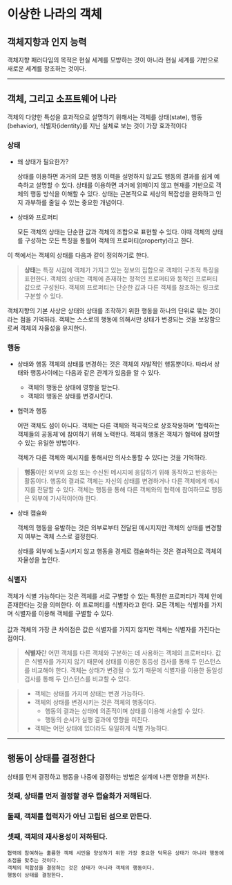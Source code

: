 # 이상한 나라의 객체

## 객체지향과 인지 능력

객체지향 패러다임의 목적은 현실 세계를 모방하는 것이 아니라 현실 세계를 기반으로 새로운 세계를 창조하는 것이다.

<hr>

## 객체, 그리고 소프트웨어 나라

객체의 다양한 특성을 효과적으로 설명하기 위해서는 객체를 상태(state), 행동(behavior), 식별자(identity)를 지닌 실체로 보는 것이 가장 효과적이다

### 상태

- 왜 상태가 필요한가?

  상태를 이용하면 과거의 모든 행동 이력을 설명하지 않고도 행동의 결과를 쉽게 예측하고 설명할 수 있다.
  상태를 이용하면 과거에 얽매이지 않고 현재를 기반으로 객체의 행동 방식을 이해할 수 있다. 상태는 근본적으로 세상의 복잡성을 완화하고 인지 과부하를 줄일 수 있는 중요한 개념이다.

- 상태와 프로퍼티

  모든 객체의 상태는 단순한 값과 객체의 조합으로 표현할 수 있다. 이때 객체의 상태를 구성하는 모든 특징을 통틀어 객체의 프로퍼티(property)라고 한다.

이 책에서는 객체의 상태를 다음과 같이 정의하기로 한다.

> **상태**는 특정 시점에 객체가 가지고 있는 정보의 집합으로 객체의 구조적 특징을 표현한다. 객체의 상태는 객체에 존재하는 정적인 프로퍼티와 동적인 프로퍼티 값으로 구성된다. 객체의 프로퍼티는 단순한 값과 다른 객체를 참조하는 링크로 구분할 수 있다.

객체지향의 기본 사상은 상태와 상태를 조작하기 위한 행동을 하나의 단위로 묶는 것이라는 점을 기억하라. 객체는 스스로의 행동에 의해서만 상태가 변경되는 것을 보장함으로써 객체의 자율성을 유지한다.

### 행동

- 상태와 행동
  객체의 상태를 변경하는 것은 객체의 자발적인 행동뿐이다. 따라서 상태와 행동사이에는 다음과 같은 관계가 있음을 알 수 있다.
  - 객체의 행동은 상태에 영향을 받는다.
  - 객체의 행동은 상태를 변경시킨다.
- 협력과 행동

  어떤 객체도 섬이 아니다. 객체는 다른 객체와 적극적으로 상호작용하며 '협력하는 객체들의 공동체'에 참여하기 위해 노력한다. 객체의 행동은 객체가 협력에 참여할 수 있는 유일한 방법이다.

  객체가 다른 객체와 메시지를 통해서만 의사소통할 수 있다는 것을 기억하라.

> **행동**이란 외부의 요청 또는 수신된 메시지에 응답하기 위해 동작하고 반응하는 활동이다. 행동의 결과로 객체는 자신의 상태를 변경하거나 다른 객체에게 메시지를 전달할 수 있다. 객체는 행동을 통해 다른 객체와의 협력에 참여하므로 행동은 외부에 가시적이어야 한다.

- 상태 캡슐화

  객체의 행동을 유발하는 것은 외부로부터 전달된 메시지지만 객체의 상태를 변경할지 여부는 객체 스스로 결정한다.

  상태를 외부에 노출시키지 않고 행동을 경계로 캡슐화하는 것은 결과적으로 객체의 자율성을 높인다.

### 식별자

객체가 식별 가능하다는 것은 객체를 서로 구별할 수 있는 특정한 프로퍼티가 객체 안에 존재한다는 것을 의미한다. 이 프로퍼티를 식별자라고 한다. 모든 객체는 식별자를 가지며 식별자를 이용해 객체를 구별할 수 있다.<br><br>
값과 객체의 가장 큰 차이점은 값은 식별자를 가지지 않지만 객체는 식별자를 가진다는 점이다.

> **식별자**란 어떤 객체를 다른 객체와 구분하는 데 사용하는 객체의 프로퍼티다. 값은 식별자를 가지지 않기 때문에 상태를 이용한 동등성 검사를 통해 두 인스턴스를 비교해야 한다. 객체는 상태가 변경될 수 있기 때문에 식별자를 이용한 동일성 검사를 통해 두 인스턴스를 비교할 수 있다.

> - 객체는 상태를 가지며 상태는 변경 가능하다.
> - 객체의 상태를 변경시키는 것은 객체의 행동이다.
>   - 행동의 결과는 상태에 의존적이며 상태를 이용해 서술할 수 있다.
>   - 행동의 순서가 실행 결과에 영향을 미친다.
> - 객체는 어떤 상태에 있더라도 유일하게 식별 가능하다.

<hr>

## 행동이 상태를 결정한다

상태를 먼저 결정하고 행동을 나중에 결정하는 방법은 설계에 나쁜 영향을 끼친다.

### 첫째, 상태를 먼저 결정할 경우 캡슐화가 저해된다.

### 둘째, 객체를 협력자가 아닌 고립된 섬으로 만든다.

### 셋째, 객체의 재사용성이 저하된다.

    협력에 참여하는 훌륭한 객체 시민을 양성하기 위한 가장 중요한 덕목은 상태가 아니라 행동에 초점을 맞추는 것이다.
    객체의 적합성을 결정하는 것은 상태가 아니라 객체의 행동이다.
    행동이 상태를 결정한다.
